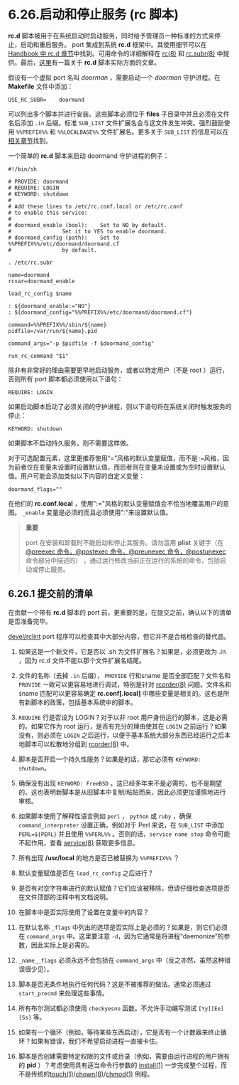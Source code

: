 # 6.26.启动和停止服务 (rc 脚本)

**rc.d** 脚本被用于在系统启动时启动服务，同时给予管理员一种标准的方式来停止，启动和重启服务。 port 集成到系统 **rc.d** 框架中。其使用细节可以在 [Handbook 中 rc.d 章节](https://docs.freebsd.org/en/books/handbook/#configtuning-rcd)中找到。可用命令的详细解释在 [rc(8)](https://man.freebsd.org/cgi/man.cgi?query=rc&sektion=8&format=html) 和 [rc.subr(8)](https://man.freebsd.org/cgi/man.cgi?query=rc.subr&sektion=8&format=html) 中提供。最后，[这里](https://docs.freebsd.org/en/articles/rc-scripting/)有一篇关于 **rc.d** 脚本实际方面的文章。

假设有一个虚拟 port 名叫 *doorman* ，需要启动一个 *doorman* 守护进程。在 **Makefile** 文件中添加：

`USE_RC_SUBR=    doormand`

可以列出多个脚本并进行安装。这些脚本必须位于 **files** 子目录中并且必须在文件名后添加 `.in` 后缀。标准 `SUB_LIST` 文件扩展名会与这文件发生冲突。强烈鼓励使用 `%%PREFIX%%` 和 `%%LOCALBASE%%` 文件扩展名。更多关于 `SUB_LIST` 的信息可以在[相关章节](https://docs.freebsd.org/en/books/porters-handbook/book/#using-sub-files)找到。

一个简单的 **rc.d** 脚本来启动 doormand 守护进程的例子：

```shell-sessionl
#!/bin/sh

# PROVIDE: doormand
# REQUIRE: LOGIN
# KEYWORD: shutdown
#
# Add these lines to /etc/rc.conf.local or /etc/rc.conf
# to enable this service:
#
# doormand_enable (bool):    Set to NO by default.
#                Set it to YES to enable doormand.
# doormand_config (path):    Set to %%PREFIX%%/etc/doormand/doormand.cf
#                by default.

. /etc/rc.subr

name=doormand
rcvar=doormand_enable

load_rc_config $name

: ${doormand_enable:="NO"}
: ${doormand_config="%%PREFIX%%/etc/doormand/doormand.cf"}

command=%%PREFIX%%/sbin/${name}
pidfile=/var/run/${name}.pid

command_args="-p $pidfile -f $doormand_config"

run_rc_command "$1"
```

除非有非常好的理由需要更早地启动服务，或者以特定用户（不是 root ）运行，否则所有 port 脚本都必须使用以下语句：

`REQUIRE: LOGIN`

如果启动脚本启动了必须关闭的守护进程，则以下语句将在系统关闭时触发服务的停止：

`KEYWORD: shutdown`

如果脚本不启动持久服务，则不需要这样做。

对于可选配置元素，这里更推荐使用“=”风格的默认变量赋值，而不是`:=`风格，因为前者仅在变量未设置时设置默认值，而后者则在变量未设置或为空时设置默认值。用户可能会添加类似以下内容的自定义变量：

`doormand_flags=""`

在他们的 **rc.conf.local** ，使用":="风格的默认变量赋值会不恰当地覆盖用户的意图。 `_enable` 变量是必须的而且必须使用":"来设置默认值。

> **重要**
> 
> port 在安装和卸载时不能启动和停止其服务。请勿滥用 **plist** 关键字（在[@preexec 命令，@postexec 命令，@preunexec 命令，@postunexec](https://docs.freebsd.org/en/books/porters-handbook/book/#plist-keywords-base-exec) 命令部分中描述的） ，通过运行修改当前正在运行的系统的命令，包括启动或停止服务。

## 6.26.1 提交前的清单

在贡献一个带有 **rc.d** 脚本的 port 前，更重要的是，在提交之前，确认以下的清单是否准备完毕。

[devel/rclint](https://cgit.freebsd.org/ports/tree/devel/rclint/) port 程序可以检查其中大部分内容，但它并不是合格检查的替代品。

1. 如果这是一个新文件，它是否以 .sh 为文件扩展名？如果是，必须更改为 .in ，因为 rc.d 文件不能以那个文件扩展名结尾。

2. 文件的名称（去掉 `.in` 后缀）， `PROVIDE` 行和`$`name 是否全部匹配？文件名和 `PROVIDE` 一致可以更容易地进行调试，特别是针对 [rcorder(8)](https://man.freebsd.org/cgi/man.cgi?query=rcorder&sektion=8&format=html) 问题。文件名和`$`name  匹配可以更容易确定 **rc.conf[.local]** 中哪些变量是相关的。这也是所有新脚本的政策，包括基本系统中的脚本。

3. `REQUIRE` 行是否设为 LOGIN？对于以非 root 用户身份运行的脚本，这是必需的。如果它作为 root 运行，是否有充分的理由使其在 `LOGIN` 之前运行？如果没有，则必须在 `LOGIN` 之后运行，以便于基本系统大部分东西已经运行之后本地脚本可以松散地分组到 [rcorder(8)](https://man.freebsd.org/cgi/man.cgi?query=rcorder&sektion=8&format=html) 中。

4. 脚本是否开启一个持久性服务？如果是的话，那它必须有 `KEYWORD: shutdown`。

5. 确保没有出现 `KEYWORD: FreeBSD` 。这已经多年来不是必需的，也不是期望的。这也表明新脚本是从旧脚本中复制/粘贴而来，因此必须更加谨慎地进行审核。

6. 如果脚本使用了解释性语言例如 `perl` ， `python` 或 `ruby` ，确保 `command_interpreter` 设置正确，例如对于 Perl 来说，在 `SUB_LIST` 中添加 `PERL=${PERL}` 并且使用 `%%PERL%%` 。否则的话，`service name stop` 命令可能不起作用，查看 [service(8)](https://man.freebsd.org/cgi/man.cgi?query=service&sektion=8&format=html) 获取更多信息。

7. 所有出现 **/usr/local** 的地方是否已被替换为 `%%PREFIX%%` ？

8. 默认变量赋值是否在 `load_rc_config` 之后进行？

9. 是否有对空字符串进行的默认赋值？它们应该被移除，但请仔细检查选项是否在文件顶部的注释中有文档说明。

10. 在脚本中是否实际使用了设置在变量中的内容？

11. 在默认名称 `_flags` 中列出的选项是否实际上是必须的？如果是，则它们必须在 `command_args` 中。这里要注意 `-d`，因为它通常是将进程“daemonize”的参数，因此实际上是必需的。

12. `_name__flags` 必须永远不会包括在 `command_args` 中（反之亦然，虽然这种错误很少见）。

13. 脚本是否无条件地执行任何代码？这是不被推荐的做法。通常必须通过 `start_precmd` 来处理这些事情。

14. 所有布尔测试都必须使用 `checkyesno` 函数。不允许手动编写测试 `[Yy][Ee][Ss]` 等。

15. 如果有一个循环（例如，等待某些东西启动），它是否有一个计数器来终止循环？如果有错误，我们不希望启动进程一直被卡住。

16. 脚本是否创建需要特定权限的文件或目录（例如，需要由运行进程的用户拥有的 **pid** ）？考虑使用具有适当命令行参数的 [install(1)](https://man.freebsd.org/cgi/man.cgi?query=install&sektion=1&format=html) 一步完成整个过程，而不是传统的[touch(1)](https://man.freebsd.org/cgi/man.cgi?query=touch&sektion=1&format=html)/[chown(8)](https://man.freebsd.org/cgi/man.cgi?query=chown&sektion=8&format=html)/[chmod(1)](https://man.freebsd.org/cgi/man.cgi?query=chmod&sektion=1&format=html) 例程。

